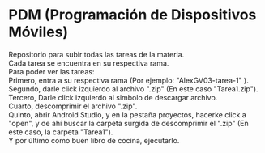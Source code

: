 # PDM (Programación de Dispositivos Móviles) <br />
Repositorio para subir todas las tareas de la materia. <br />
Cada tarea se encuentra en su respectiva rama. <br />
Para poder ver las tareas: <br />
Primero, entra a su respectiva rama (Por ejemplo: "AlexGV03-tarea-1" ). <br />
Segundo, darle click izquierdo al archivo ".zip" (En este caso "Tarea1.zip"). <br />
Tercero, Darle click izquierdo al simbolo de descargar archivo. <br />
Cuarto, descomprimir el archivo ".zip". <br />
Quinto, abrir Android Studio, y en la pestaña proyectos, hacerke click a "open", y de ahí buscar la carpeta surgida de descomprimir el ".zip" (En este caso, la carpeta "Tarea1"). <br />
Y por último como buen libro de cocina, ejecutarlo.
